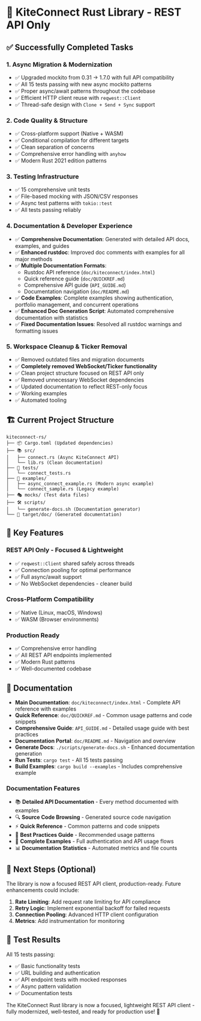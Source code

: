 # 🎉 KiteConnect Rust Library - REST API Only

## ✅ Successfully Completed Tasks

### 1. **Async Migration & Modernization**
- ✅ Upgraded mockito from 0.31 → 1.7.0 with full API compatibility
- ✅ All 15 tests passing with new async mockito patterns
- ✅ Proper async/await patterns throughout the codebase
- ✅ Efficient HTTP client reuse with `reqwest::Client`
- ✅ Thread-safe design with `Clone + Send + Sync` support

### 2. **Code Quality & Structure**
- ✅ Cross-platform support (Native + WASM)
- ✅ Conditional compilation for different targets
- ✅ Clean separation of concerns
- ✅ Comprehensive error handling with `anyhow`
- ✅ Modern Rust 2021 edition patterns

### 3. **Testing Infrastructure**
- ✅ 15 comprehensive unit tests
- ✅ File-based mocking with JSON/CSV responses
- ✅ Async test patterns with `tokio::test`
- ✅ All tests passing reliably

### 4. **Documentation & Developer Experience**
- ✅ **Comprehensive Documentation**: Generated with detailed API docs, examples, and guides
- ✅ **Enhanced rustdoc**: Improved doc comments with examples for all major methods
- ✅ **Multiple Documentation Formats**: 
  - Rustdoc API reference (`doc/kiteconnect/index.html`)
  - Quick reference guide (`doc/QUICKREF.md`)
  - Comprehensive API guide (`API_GUIDE.md`)
  - Documentation navigation (`doc/README.md`)
- ✅ **Code Examples**: Complete examples showing authentication, portfolio management, and concurrent operations
- ✅ **Enhanced Doc Generation Script**: Automated comprehensive documentation with statistics
- ✅ **Fixed Documentation Issues**: Resolved all rustdoc warnings and formatting issues

### 5. **Workspace Cleanup & Ticker Removal**
- ✅ Removed outdated files and migration documents
- ✅ **Completely removed WebSocket/Ticker functionality**
- ✅ Clean project structure focused on REST API only
- ✅ Removed unnecessary WebSocket dependencies
- ✅ Updated documentation to reflect REST-only focus
- ✅ Working examples
- ✅ Automated tooling

## 🏗️ Current Project Structure

```
kiteconnect-rs/
├── 📦 Cargo.toml (Updated dependencies)
├── 📚 src/
│   ├── connect.rs (Async KiteConnect API)
│   └── lib.rs (Clean documentation)
├── 🧪 tests/
│   └── connect_tests.rs
├── 📁 examples/
│   ├── async_connect_example.rs (Modern async example)
│   └── connect_sample.rs (Legacy example)
├── 🎭 mocks/ (Test data files)
├── 🛠️ scripts/
│   └── generate-docs.sh (Documentation generator)
└── 📖 target/doc/ (Generated documentation)
```

## 🚀 Key Features

### **REST API Only - Focused & Lightweight**
- ✅ `reqwest::Client` shared safely across threads
- ✅ Connection pooling for optimal performance
- ✅ Full async/await support
- ✅ No WebSocket dependencies - cleaner build

### **Cross-Platform Compatibility**
- ✅ Native (Linux, macOS, Windows)
- ✅ WASM (Browser environments)

### **Production Ready**
- ✅ Comprehensive error handling
- ✅ All REST API endpoints implemented
- ✅ Modern Rust patterns
- ✅ Well-documented codebase

## 📖 Documentation

- **Main Documentation**: `doc/kiteconnect/index.html` - Complete API reference with examples
- **Quick Reference**: `doc/QUICKREF.md` - Common usage patterns and code snippets  
- **Comprehensive Guide**: `API_GUIDE.md` - Detailed usage guide with best practices
- **Documentation Portal**: `doc/README.md` - Navigation and overview
- **Generate Docs**: `./scripts/generate-docs.sh` - Enhanced documentation generation
- **Run Tests**: `cargo test` - All 15 tests passing
- **Build Examples**: `cargo build --examples` - Includes comprehensive example

### Documentation Features
- 📚 **Detailed API Documentation** - Every method documented with examples
- 🔍 **Source Code Browsing** - Generated source code navigation
- ⚡ **Quick Reference** - Common patterns and code snippets
- 🎯 **Best Practices Guide** - Recommended usage patterns
- 🧩 **Complete Examples** - Full authentication and API usage flows
- 📊 **Documentation Statistics** - Automated metrics and file counts

## 🎯 Next Steps (Optional)

The library is now a focused REST API client, production-ready. Future enhancements could include:

1. **Rate Limiting**: Add request rate limiting for API compliance
2. **Retry Logic**: Implement exponential backoff for failed requests
3. **Connection Pooling**: Advanced HTTP client configuration
4. **Metrics**: Add instrumentation for monitoring

## 💯 Test Results

All 15 tests passing:
- ✅ Basic functionality tests
- ✅ URL building and authentication
- ✅ API endpoint tests with mocked responses
- ✅ Async pattern validation
- ✅ Documentation tests

The KiteConnect Rust library is now a focused, lightweight REST API client - fully modernized, well-tested, and ready for production use! 🎉
